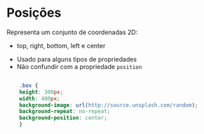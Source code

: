 # Posições

<position>

Representa um conjunto de coordenadas 2D:
- top, right, bottom, left e center

* Usado para alguns tipos de propriedades
* Não confundir com a propriedade `position`

``` CSS

    .box {
    height: 300px;  
    width: 400px;
    background-image: url(http://source.unsplash.com/random);
    background-repeat: no-repeat;
    background-position: center; 
    }

```